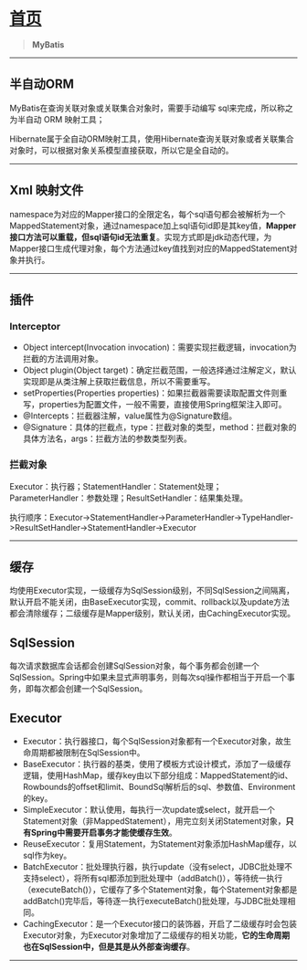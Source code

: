 # [首页](/blog/)

> **MyBatis**

***
## 半自动ORM

MyBatis在查询关联对象或关联集合对象时，需要手动编写 sql来完成，所以称之为半自动 ORM 映射工具；

Hibernate属于全自动ORM映射工具，使用Hibernate查询关联对象或者关联集合对象时，可以根据对象关系模型直接获取，所以它是全自动的。

***

## Xml 映射文件

namespace为对应的Mapper接口的全限定名，每个sql语句都会被解析为一个MappedStatement对象，通过namespace加上sql语句id即是其key值，**Mapper接口方法可以重载，但sql语句id无法重复**。实现方式即是jdk动态代理，为Mapper接口生成代理对象，每个方法通过key值找到对应的MappedStatement对象并执行。

***

## 插件

### Interceptor

- Object intercept(Invocation invocation)：需要实现拦截逻辑，invocation为拦截的方法调用对象。
- Object plugin(Object target)：确定拦截范围，一般选择通过注解定义，默认实现即是从类注解上获取拦截信息，所以不需要重写。
- setProperties(Properties properties)：如果拦截器需要读取配置文件则重写，properties为配置文件，一般不需要，直接使用Spring框架注入即可。
- @Intercepts：拦截器注解，value属性为@Signature数组。
- @Signature：具体的拦截点，type：拦截对象的类型，method：拦截对象的具体方法名，args：拦截方法的参数类型列表。

### 拦截对象

Executor：执行器；StatementHandler：Statement处理；ParameterHandler：参数处理；ResultSetHandler：结果集处理。

执行顺序：Executor->StatementHandler->ParameterHandler->TypeHandler->ResultSetHandler->StatementHandler->Executor

***

## 缓存

均使用Executor实现，一级缓存为SqlSession级别，不同SqlSession之间隔离，默认开启不能关闭，由BaseExecutor实现，commit、rollback以及update方法都会清除缓存；二级缓存是Mapper级别，默认关闭，由CachingExecutor实现。

## SqlSession

每次请求数据库会话都会创建SqlSession对象，每个事务都会创建一个SqlSession。Spring中如果未显式声明事务，则每次sql操作都相当于开启一个事务，即每次都会创建一个SqlSession。

## Executor

- Executor：执行器接口，每个SqlSession对象都有一个Executor对象，故生命周期都被限制在SqlSession中。
- BaseExecutor：执行器的基类，使用了模板方式设计模式，添加了一级缓存逻辑，使用HashMap，缓存key由以下部分组成：MappedStatement的id、Rowbounds的offset和limit、BoundSql解析后的sql、参数值、Environment的key。
- SimpleExecutor：默认使用，每执行一次update或select，就开启一个Statement对象（非MappedStatement），用完立刻关闭Statement对象，**只有Spring中需要开启事务才能使缓存生效**。
- ReuseExecutor：复用Statement，为Statement对象添加HashMap缓存，以sql作为key。
- BatchExecutor：批处理执行器，执行update（没有select，JDBC批处理不支持select），将所有sql都添加到批处理中（addBatch()），等待统一执行（executeBatch()），它缓存了多个Statement对象，每个Statement对象都是addBatch()完毕后，等待逐一执行executeBatch()批处理，与JDBC批处理相同。
- CachingExecutor：是一个Executor接口的装饰器，开启了二级缓存时会包装Executor对象，为Executor对象增加了二级缓存的相关功能，**它的生命周期也在SqlSession中，但是其是从外部查询缓存**。

***
